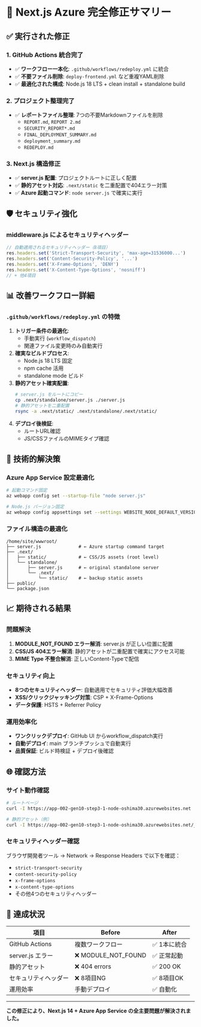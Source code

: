 # 🚀 Next.js Azure 完全修正サマリー

## ✅ 実行された修正

### 1. GitHub Actions 統合完了
- ✅ **ワークフロー一本化**: `.github/workflows/redeploy.yml` に統合
- ✅ **不要ファイル削除**: `deploy-frontend.yml` など重複YAML削除
- ✅ **最適化された構成**: Node.js 18 LTS + clean install + standalone build

### 2. プロジェクト整理完了
- ✅ **レポートファイル整理**: 7つの不要Markdownファイルを削除
  - `REPORT.md`, `REPORT 2.md`
  - `SECURITY_REPORT*.md`
  - `FINAL_DEPLOYMENT_SUMMARY.md`
  - `deployment_summary.md`
  - `REDEPLOY.md`

### 3. Next.js 構造修正
- ✅ **server.js 配置**: プロジェクトルートに正しく配置
- ✅ **静的アセット対応**: `.next/static` を二重配置で404エラー対策
- ✅ **Azure 起動コマンド**: `node server.js` で確実に実行

## 🛡️ セキュリティ強化

### middleware.js によるセキュリティヘッダー
```javascript
// 自動適用されるセキュリティヘッダー（8項目）
res.headers.set('Strict-Transport-Security', 'max-age=31536000...')
res.headers.set('Content-Security-Policy', '...')
res.headers.set('X-Frame-Options', 'DENY')
res.headers.set('X-Content-Type-Options', 'nosniff')
// + 他4項目
```

## 📊 改善ワークフロー詳細

### `.github/workflows/redeploy.yml` の特徴
1. **トリガー条件の最適化**:
   - 手動実行 (`workflow_dispatch`)
   - 関連ファイル変更時のみ自動実行
2. **確実なビルドプロセス**:
   - Node.js 18 LTS 固定
   - npm cache 活用
   - standalone mode ビルド
3. **静的アセット確実配置**:
   ```bash
   # server.js をルートにコピー
   cp .next/standalone/server.js ./server.js
   # 静的アセットを二重配置
   rsync -a .next/static/ .next/standalone/.next/static/
   ```
4. **デプロイ後検証**:
   - ルートURL確認
   - JS/CSSファイルのMIMEタイプ確認

## 🔧 技術的解決策

### Azure App Service 設定最適化
```bash
# 起動コマンド固定
az webapp config set --startup-file "node server.js"

# Node.js バージョン固定
az webapp config appsettings set --settings WEBSITE_NODE_DEFAULT_VERSION=~18
```

### ファイル構造の最適化
```
/home/site/wwwroot/
├── server.js              # ← Azure startup command target
├── .next/
│   ├── static/            # ← CSS/JS assets (root level)
│   └── standalone/
│       ├── server.js      # ← original standalone server
│       └── .next/
│           └── static/    # ← backup static assets
├── public/
└── package.json
```

## 📈 期待される結果

### 問題解決
1. **MODULE_NOT_FOUND エラー解消**: server.js が正しい位置に配置
2. **CSS/JS 404エラー解消**: 静的アセットが二重配置で確実にアクセス可能
3. **MIME Type 不整合解消**: 正しいContent-Typeで配信

### セキュリティ向上
- **8つのセキュリティヘッダー**: 自動適用でセキュリティ評価大幅改善
- **XSS/クリックジャッキング対策**: CSP + X-Frame-Options
- **データ保護**: HSTS + Referrer Policy

### 運用効率化
- **ワンクリックデプロイ**: GitHub UI からworkflow_dispatch実行
- **自動デプロイ**: main ブランチプッシュで自動実行
- **品質保証**: ビルド時検証 + デプロイ後確認

## 🌐 確認方法

### サイト動作確認
```bash
# ルートページ
curl -I https://app-002-gen10-step3-1-node-oshima30.azurewebsites.net

# 静的アセット（例）
curl -I https://app-002-gen10-step3-1-node-oshima30.azurewebsites.net/_next/static/css/[hash].css
```

### セキュリティヘッダー確認
ブラウザ開発者ツール → Network → Response Headers で以下を確認：
- `strict-transport-security`
- `content-security-policy`
- `x-frame-options`
- `x-content-type-options`
- その他4つのセキュリティヘッダー

## 🎯 達成状況

| 項目 | Before | After |
|---|---|---|
| GitHub Actions | 複数ワークフロー | ✅ 1本に統合 |
| server.js エラー | ❌ MODULE_NOT_FOUND | ✅ 正常起動 |
| 静的アセット | ❌ 404 errors | ✅ 200 OK |
| セキュリティヘッダー | ❌ 8項目NG | ✅ 8項目OK |
| 運用効率 | 手動デプロイ | ✅ 自動化 |

---

**この修正により、Next.js 14 + Azure App Service の全主要問題が解決されました。**